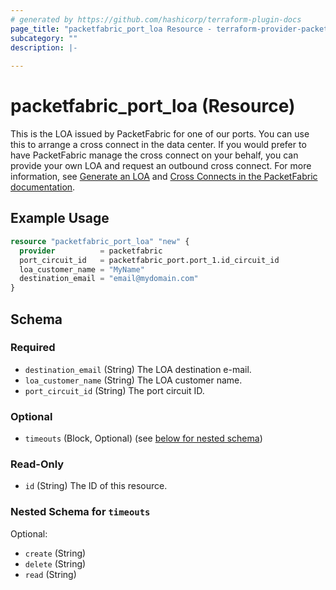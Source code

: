 ```yaml
---
# generated by https://github.com/hashicorp/terraform-plugin-docs
page_title: "packetfabric_port_loa Resource - terraform-provider-packetfabric"
subcategory: ""
description: |-
  
---
```


# packetfabric_port_loa (Resource)

This is the LOA issued by PacketFabric for one of our ports. You can use this to arrange a cross connect in the data center. If you would prefer to have PacketFabric manage the cross connect on your behalf, you can provide your own LOA and request an outbound cross connect. For more information, see [Generate an LOA](https://docs.packetfabric.com/xconnect/inbound/loa/) and [Cross Connects in the PacketFabric documentation](https://docs.packetfabric.com/xconnect/).

## Example Usage

```terraform
resource "packetfabric_port_loa" "new" {
  provider          = packetfabric
  port_circuit_id   = packetfabric_port.port_1.id_circuit_id
  loa_customer_name = "MyName"
  destination_email = "email@mydomain.com"
}
```

<!-- schema generated by tfplugindocs -->
## Schema

### Required

- `destination_email` (String) The LOA destination e-mail.
- `loa_customer_name` (String) The LOA customer name.
- `port_circuit_id` (String) The port circuit ID.

### Optional

- `timeouts` (Block, Optional) (see [below for nested schema](#nestedblock--timeouts))

### Read-Only

- `id` (String) The ID of this resource.

<a id="nestedblock--timeouts"></a>
### Nested Schema for `timeouts`

Optional:

- `create` (String)
- `delete` (String)
- `read` (String)


